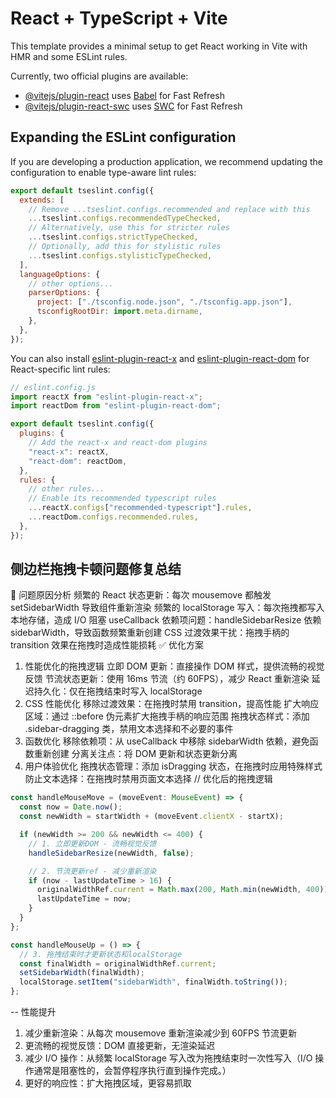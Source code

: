 # React + TypeScript + Vite

This template provides a minimal setup to get React working in Vite with HMR and some ESLint rules.

Currently, two official plugins are available:

- [@vitejs/plugin-react](https://github.com/vitejs/vite-plugin-react/blob/main/packages/plugin-react) uses [Babel](https://babeljs.io/) for Fast Refresh
- [@vitejs/plugin-react-swc](https://github.com/vitejs/vite-plugin-react/blob/main/packages/plugin-react-swc) uses [SWC](https://swc.rs/) for Fast Refresh

## Expanding the ESLint configuration

If you are developing a production application, we recommend updating the configuration to enable type-aware lint rules:

```js
export default tseslint.config({
  extends: [
    // Remove ...tseslint.configs.recommended and replace with this
    ...tseslint.configs.recommendedTypeChecked,
    // Alternatively, use this for stricter rules
    ...tseslint.configs.strictTypeChecked,
    // Optionally, add this for stylistic rules
    ...tseslint.configs.stylisticTypeChecked,
  ],
  languageOptions: {
    // other options...
    parserOptions: {
      project: ["./tsconfig.node.json", "./tsconfig.app.json"],
      tsconfigRootDir: import.meta.dirname,
    },
  },
});
```

You can also install [eslint-plugin-react-x](https://github.com/Rel1cx/eslint-react/tree/main/packages/plugins/eslint-plugin-react-x) and [eslint-plugin-react-dom](https://github.com/Rel1cx/eslint-react/tree/main/packages/plugins/eslint-plugin-react-dom) for React-specific lint rules:

```js
// eslint.config.js
import reactX from "eslint-plugin-react-x";
import reactDom from "eslint-plugin-react-dom";

export default tseslint.config({
  plugins: {
    // Add the react-x and react-dom plugins
    "react-x": reactX,
    "react-dom": reactDom,
  },
  rules: {
    // other rules...
    // Enable its recommended typescript rules
    ...reactX.configs["recommended-typescript"].rules,
    ...reactDom.configs.recommended.rules,
  },
});
```

## 侧边栏拖拽卡顿问题修复总结

🐛 问题原因分析
频繁的 React 状态更新：每次 mousemove 都触发 setSidebarWidth 导致组件重新渲染
频繁的 localStorage 写入：每次拖拽都写入本地存储，造成 I/O 阻塞
useCallback 依赖项问题：handleSidebarResize 依赖 sidebarWidth，导致函数频繁重新创建
CSS 过渡效果干扰：拖拽手柄的 transition 效果在拖拽时造成性能损耗
✅ 优化方案

1. 性能优化的拖拽逻辑
   立即 DOM 更新：直接操作 DOM 样式，提供流畅的视觉反馈
   节流状态更新：使用 16ms 节流（约 60FPS），减少 React 重新渲染
   延迟持久化：仅在拖拽结束时写入 localStorage
2. CSS 性能优化
   移除过渡效果：在拖拽时禁用 transition，提高性能
   扩大响应区域：通过 ::before 伪元素扩大拖拽手柄的响应范围
   拖拽状态样式：添加 .sidebar-dragging 类，禁用文本选择和不必要的事件
3. 函数优化
   移除依赖项：从 useCallback 中移除 sidebarWidth 依赖，避免函数重新创建
   分离关注点：将 DOM 更新和状态更新分离
4. 用户体验优化
   拖拽状态管理：添加 isDragging 状态，在拖拽时应用特殊样式
   防止文本选择：在拖拽时禁用页面文本选择
   // 优化后的拖拽逻辑

```Typescript
const handleMouseMove = (moveEvent: MouseEvent) => {
  const now = Date.now();
  const newWidth = startWidth + (moveEvent.clientX - startX);

  if (newWidth >= 200 && newWidth <= 400) {
    // 1. 立即更新DOM - 流畅视觉反馈
    handleSidebarResize(newWidth, false);

    // 2. 节流更新ref - 减少重新渲染
    if (now - lastUpdateTime > 16) {
      originalWidthRef.current = Math.max(200, Math.min(newWidth, 400));
      lastUpdateTime = now;
    }
  }
};

const handleMouseUp = () => {
  // 3. 拖拽结束时才更新状态和localStorage
  const finalWidth = originalWidthRef.current;
  setSidebarWidth(finalWidth);
  localStorage.setItem("sidebarWidth", finalWidth.toString());
};
```

-- 性能提升

1. 减少重新渲染：从每次 mousemove 重新渲染减少到 60FPS 节流更新
2. 更流畅的视觉反馈：DOM 直接更新，无渲染延迟
3. 减少 I/O 操作：从频繁 localStorage 写入改为拖拽结束时一次性写入（I/O 操作通常是阻塞性的，会暂停程序执行直到操作完成。）
4. 更好的响应性：扩大拖拽区域，更容易抓取
